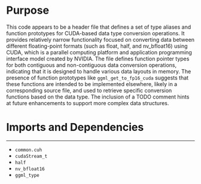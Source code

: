 # Purpose
This code appears to be a header file that defines a set of type aliases and function prototypes for CUDA-based data type conversion operations. It provides relatively narrow functionality focused on converting data between different floating-point formats (such as float, half, and nv_bfloat16) using CUDA, which is a parallel computing platform and application programming interface model created by NVIDIA. The file defines function pointer types for both contiguous and non-contiguous data conversion operations, indicating that it is designed to handle various data layouts in memory. The presence of function prototypes like `ggml_get_to_fp16_cuda` suggests that these functions are intended to be implemented elsewhere, likely in a corresponding source file, and used to retrieve specific conversion functions based on the data type. The inclusion of a TODO comment hints at future enhancements to support more complex data structures.
# Imports and Dependencies

---
- `common.cuh`
- `cudaStream_t`
- `half`
- `nv_bfloat16`
- `ggml_type`


